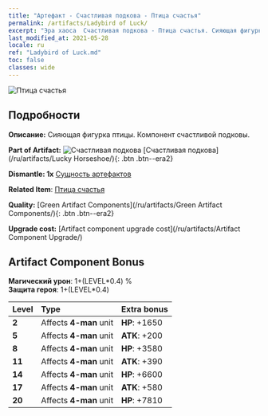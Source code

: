 ```yaml
---
title: "Артефакт - Счастливая подкова - Птица счастья"
permalink: /artifacts/Ladybird of Luck/
excerpt: "Эра хаоса  Счастливая подкова - Птица счастья. Сияющая фигурка птицы. Компонент счастливой подковы."
last_modified_at: 2021-05-28
locale: ru
ref: "Ladybird of Luck.md"
toc: false
classes: wide
---
```


 ![Птица счастья](/images/t/artifact_40123.png)



## Подробности

 **Описание:** Сияющая фигурка птицы. Компонент счастливой подковы.

 **Part of Artifact:** ![Счастливая подкова](/images/t/icon_artifact_12.png) [Счастливая подкова](/ru/artifacts/Lucky Horseshoe/){: .btn .btn--era2}

 **Dismantle: 1x** [Сущность артефактов](/ItemsRU/con_905/)

 **Related Item**: [Птица счастья](/ItemsRU/art_111/)

 **Quality:** [Green Artifact Components](/ru/artifacts/Green Artifact Components/){: .btn .btn--era2}

 **Upgrade cost:** [Artifact component upgrade cost](/ru/artifacts/Artifact Component Upgrade/)

## Artifact Component Bonus

  **Магический урон**: 1+(LEVEL\*0.4) %<br/>**Защита героя**: 1+(LEVEL\*0.4)

  |  Level  | Type |    Extra bonus  | 
  |:--------|:-----|:----------------| 
  | **2** | Affects **4-man** unit | **HP**: +1650 | 
  | **5** | Affects **4-man** unit | **ATK**: +200 | 
  | **8** | Affects **4-man** unit | **HP**: +3580 | 
  | **11** | Affects **4-man** unit | **ATK**: +390 | 
  | **14** | Affects **4-man** unit | **HP**: +6600 | 
  | **17** | Affects **4-man** unit | **ATK**: +580 | 
  | **20** | Affects **4-man** unit | **HP**: +7810 | 
